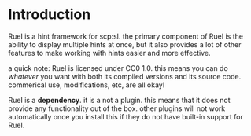 # Introduction
RueI is a hint framework for scp:sl. the primary component of RueI is the ability to display multiple hints at once, but it also provides a lot of other features to make working with hints easier and more effective.

a quick note: RueI is licensed under CC0 1.0. this means you can do *whatever* you want with both its compiled versions and its source code. commerical use, modifications, etc, are all okay!

RueI is a **dependency**. it is a not a plugin. this means that it does not provide any functionality out of the box. other plugins will not work automatically once you install this if they do not have built-in support for RueI. 
